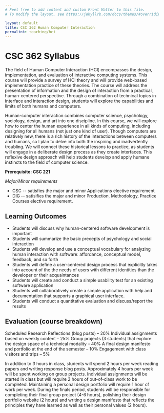 ```yaml
---
# Feel free to add content and custom Front Matter to this file.
# To modify the layout, see https://jekyllrb.com/docs/themes/#overriding-theme-defaults

layout: default
title: CSC 362 Human Computer Interaction
permalink: teaching/hci
---
```


# CSC 362 Syllabus 
The field of Human Computer Interaction (HCI) encompasses the design, implementation, and evaluation of interactive computing systems. This course will provide a survey of HCI theory and will provide web-based implementation practice of these theories. The course will address the presentation of information and the design of interaction from a practical, human-centered perspective. Through a combination of technical topics in interface and interaction design, students will explore the capabilities and limits of both humans and computers.

Human-computer interaction combines computer science, psychology, sociology, design, and art into one discipline. In this course, we will explore how to center the human experience in all kinds of computing, including designing for all humans (not just one kind of user). Though computers are relatively new, there is a rich history of the interactions between computers and humans, so I plan to delve into both the inspiring and inadvertently troubling. We will connect these historical lessons to practice, as students will engage in a deliberate design process as they create interfaces. This reflexive design approach will help students develop and apply humane instincts to the field of computer science.

**Prerequisite: CSC 221**

*Major/Minor requirements*
* CSC -- satisfies the major and minor Applications elective requirement
* DIG -- satisifies the major and minor Production, Methodology, Practice Courses elective requirement.

## Learning Outcomes
- Students will discuss why human-centered software development is important
- Students will summarize the basic precepts of psychology and social interaction
- Students will develop and use a conceptual vocabulary for analyzing human interaction with software: affordance, conceptual model, feedback, and so forth
- Students will define a user-centered design process that explicitly takes into account of the the needs of users with different identities than the developer or their acquaintances
- Students will create and conduct a simple usability test for an existing software application
- Students will collaboratively create a simple application with help and documentation that supports a graphical user interface.
- Students will conduct a quantitative evaluation and discuss/report the results

## Evaluation (course breakdown)
Scheduled Research Reflections (blog posts) – 20%
Individual assignments based on weekly content – 25%
Group projects (3 students) that explore the design space of a technical modality – 40%
A final design manifesto and portfolio at the end of the semester – 10%
Engagement with class visitors and trips – 5%


In addition to 3 hours in class, students will spend 2 hours per week reading papers and writing response blog posts. Approximately 4 hours per week will be spent working on group projects. Individual assignments will be started in class but will require 2 hours of out-of-class work to be completed. Maintaining a personal design portfolio will require 1 hour of work per week. During the finals period, students will be responsible for completing their final group project (4-6 hours), polishing their design portfolio website (2 hours) and writing a design manifesto that reflects the principles they have learned as well as their personal values (2 hours). 

